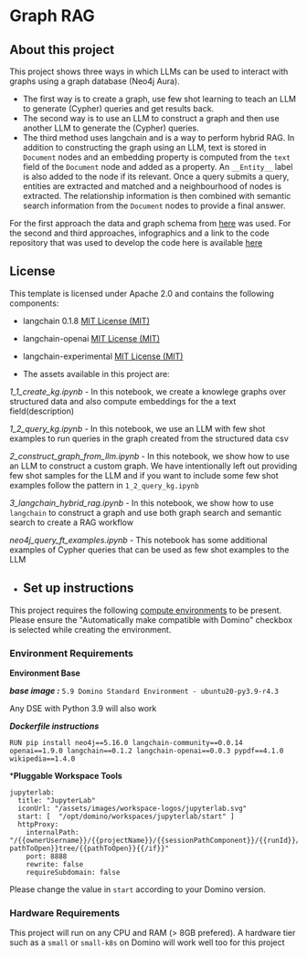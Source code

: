 # Graph RAG

## About this project

This project shows three ways in which LLMs can be used to interact with graphs using a graph database (Neo4j Aura).
* The first way is to create a graph, use few shot learning to teach an LLM to generate (Cypher) queries and get results back.
* The second way is to use an LLM to construct a graph and then use another LLM to generate the (Cypher) queries. 
* The third method uses langchain and is a way to perform hybrid RAG. In addition to constructing the graph using an LLM, text is stored in `Document` nodes and an embedding property is computed from the `text` field of the `Document` node and added as a property. An `__Entity__`  label is also added to the node if its relevant. Once a query submits a query, entities are extracted and matched and a neighbourhood of nodes is extracted. The relationship information is then combined with semantic search information from the `Document` nodes to provide a final answer.

For the first approach the data and graph schema from [here](https://www.kaggle.com/code/yclaudel/analyze-netflix-data-using-graphs-neo4j) was used. For the second and third approaches, infographics and a link to the code repository that was used to develop the code here is available [here](https://blog.langchain.dev/enhancing-rag-based-applications-accuracy-by-constructing-and-leveraging-knowledge-graphs/)

## License
This template is licensed under Apache 2.0 and contains the following components: 
* langchain 0.1.8 [MIT License (MIT)](https://github.com/langchain-ai/langchain/blob/34284c25d4de4352bede97724fc1ef0bf10460bb/LICENSE)
* langchain-openai [MIT License (MIT)](https://github.com/langchain-ai/langchain/blob/34284c25d4de4352bede97724fc1ef0bf10460bb/LICENSE)
* langchain-experimental [MIT License (MIT)](https://github.com/langchain-ai/langchain/blob/34284c25d4de4352bede97724fc1ef0bf10460bb/LICENSE)

* The assets available in this project are:

*1_1_create_kg.ipynb* - In this notebook, we create a knowlege graphs over structured data and also compute embeddings for the a text field(description) 

*1_2_query_kg.ipynb* - In this notebook, we use an LLM with few shot examples to run queries in the graph created from the structured data csv

*2_construct_graph_from_llm.ipynb* - In this notebook, we show how to use an LLM to construct a custom graph. We have intentionally left out providing few shot samples for the LLM and if you want to include some few shot examples follow the pattern in `1_2_query_kg.ipynb`

*3_langchain_hybrid_rag.ipynb* - In this notebook, we show how to use `langchain` to construct a graph and use both graph search and semantic search to create a RAG workflow

*neo4j_query_ft_examples.ipynb* - This notebook has some additional examples of Cypher queries that can be used as few shot examples to the LLM 

* ## Set up instructions

This project requires the following [compute environments](https://docs.dominodatalab.com/en/latest/user_guide/f51038/environments/) to be present. Please ensure the "Automatically make compatible with Domino" checkbox is selected while creating the environment.

### Environment Requirements

**Environment Base**

***base image :*** `5.9 Domino Standard Environment - ubuntu20-py3.9-r4.3`

Any DSE with Python 3.9 will also work

***Dockerfile instructions***
```
RUN pip install neo4j==5.16.0 langchain-community==0.0.14 openai==1.9.0 langchain==0.1.2 langchain-openai==0.0.3 pypdf==4.1.0 wikipedia==1.4.0
```
***Pluggable Workspace Tools** 
```
jupyterlab:
  title: "JupyterLab"
  iconUrl: "/assets/images/workspace-logos/jupyterlab.svg"
  start: [  "/opt/domino/workspaces/jupyterlab/start" ]
  httpProxy:
    internalPath: "/{{ownerUsername}}/{{projectName}}/{{sessionPathComponent}}/{{runId}}/{{#if pathToOpen}}tree/{{pathToOpen}}{{/if}}"
    port: 8888
    rewrite: false
    requireSubdomain: false
```
Please change the value in `start` according to your Domino version.

### Hardware Requirements

This project will run on any CPU and RAM (> 8GB prefered). A hardware tier such as a `small` or `small-k8s` on Domino will work well too for this project
